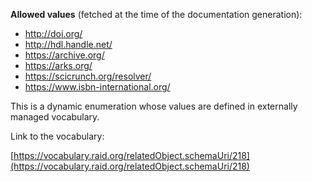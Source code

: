 



**Allowed values** (fetched at the time of the documentation generation):

* http://doi.org/
* http://hdl.handle.net/
* https://archive.org/
* https://arks.org/
* https://scicrunch.org/resolver/
* https://www.isbn-international.org/


This is a dynamic enumeration whose values are defined in externally managed vocabulary. 

Link to the vocabulary:

[https://vocabulary.raid.org/relatedObject.schemaUri/218](https://vocabulary.raid.org/relatedObject.schemaUri/218)










